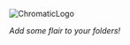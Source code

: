 ![ChromaticLogo](https://user-images.githubusercontent.com/13785032/212542397-9c450a64-4015-47f6-ac40-1dc8244a2bd0.png)

*Add some flair to your folders!*
